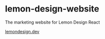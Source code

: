 # lemon-design-website

The marketing website for Lemon Design React

[lemondesign.dev](https://lemondesign.dev)
